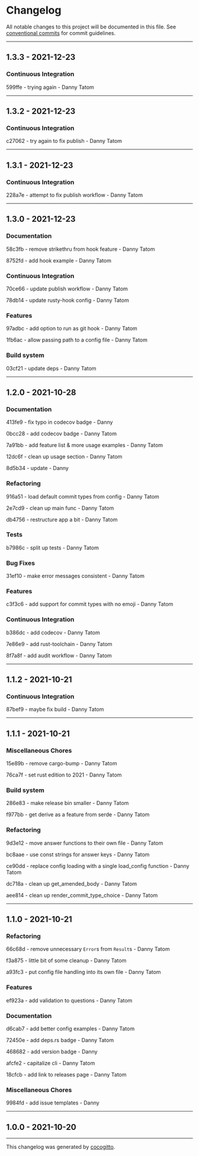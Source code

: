 # Changelog
All notable changes to this project will be documented in this file. See [conventional commits](https://www.conventionalcommits.org/) for commit guidelines.

- - -
## 1.3.3 - 2021-12-23


### Continuous Integration

599ffe - trying again - Danny Tatom


- - -
## 1.3.2 - 2021-12-23


### Continuous Integration

c27062 - try again to fix publish - Danny Tatom


- - -
## 1.3.1 - 2021-12-23


### Continuous Integration

228a7e - attempt to fix publish workflow - Danny Tatom


- - -
## 1.3.0 - 2021-12-23


### Documentation

58c3fb - remove strikethru from hook feature - Danny Tatom

8752fd - add hook example - Danny Tatom


### Continuous Integration

70ce66 - update publish workflow - Danny Tatom

78db14 - update rusty-hook config - Danny Tatom


### Features

97adbc - add option to run as git hook - Danny Tatom

1fb6ac - allow passing path to a config file - Danny Tatom


### Build system

03cf21 - update deps - Danny Tatom


- - -
## 1.2.0 - 2021-10-28


### Documentation

413fe9 - fix typo in codecov badge - Danny

0bcc28 - add codecov badge - Danny Tatom

7a91bb - add feature list & more usage examples - Danny Tatom

12dc6f - clean up usage section - Danny Tatom

8d5b34 - update - Danny


### Refactoring

916a51 - load default commit types from config - Danny Tatom

2e7cd9 - clean up main func - Danny Tatom

db4756 - restructure app a bit - Danny Tatom


### Tests

b7986c - split up tests - Danny Tatom


### Bug Fixes

31ef10 - make error messages consistent - Danny Tatom


### Features

c3f3c6 - add support for commit types with no emoji - Danny Tatom


### Continuous Integration

b386dc - add codecov - Danny Tatom

7e86e9 - add rust-toolchain - Danny Tatom

8f7a8f - add audit workflow - Danny Tatom


- - -
## 1.1.2 - 2021-10-21


### Continuous Integration

87bef9 - maybe fix build - Danny Tatom


- - -
## 1.1.1 - 2021-10-21


### Miscellaneous Chores

15e89b - remove cargo-bump - Danny Tatom

76ca7f - set rust edition to 2021 - Danny Tatom


### Build system

286e83 - make release bin smaller - Danny Tatom

f977bb - get derive as a feature from serde - Danny Tatom


### Refactoring

9d3e12 - move answer functions to their own file - Danny Tatom

bc8aae - use const strings for answer keys - Danny Tatom

ce90dd - replace config loading with a single load_config function - Danny Tatom

dc718a - clean up get_amended_body - Danny Tatom

aee814 - clean up render_commit_type_choice - Danny Tatom


- - -
## 1.1.0 - 2021-10-21


### Refactoring

66c68d - remove unnecessary `Error`s from `Result`s - Danny Tatom

f3a875 - little bit of some cleanup - Danny Tatom

a93fc3 - put config file handling into its own file - Danny Tatom


### Features

ef923a - add validation to questions - Danny Tatom


### Documentation

d6cab7 - add better config examples - Danny Tatom

72450e - add deps.rs badge - Danny Tatom

468682 - add version badge - Danny

afcfe2 - capitalize cli - Danny Tatom

18cfcb - add link to releases page - Danny Tatom


### Miscellaneous Chores

9984fd - add issue templates - Danny


- - -
## 1.0.0 - 2021-10-20


- - -

This changelog was generated by [cocogitto](https://github.com/oknozor/cocogitto).
